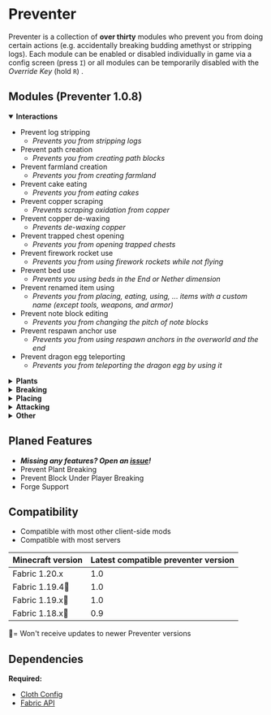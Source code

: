 # Preventer

Preventer is a collection of **over thirty** modules who prevent you from doing certain actions (e.g. accidentally breaking budding amethyst or stripping logs). 
Each module can be enabled or disabled individually in game via a config screen (press `I`) or all modules can be temporarily disabled with the _Override Key_ (hold `R`) .

## Modules (Preventer 1.0.8)
<details open>
<summary><b> Interactions </b></summary>

- Prevent log stripping
  - _Prevents you from stripping logs_
- Prevent path creation
  - _Prevents you from creating path blocks_
- Prevent farmland creation
  - _Prevents you from creating farmland_
- Prevent cake eating
  - _Prevents you from eating cakes_
- Prevent copper scraping
  - _Prevents scraping oxidation from copper_
- Prevent copper de-waxing
  - _Prevents de-waxing copper_
- Prevent trapped chest opening
  - _Prevents you from opening trapped chests_
- Prevent firework rocket use
  - _Prevents you from using firework rockets while not flying_
- Prevent bed use
  - _Prevents you using beds in the End or Nether dimension_
- Prevent renamed item using
  - _Prevents you from placing, eating, using, ... items with a custom name (except tools, weapons, and armor)_
- Prevent note block editing
  - _Prevents you from changing the pitch of note blocks_
- Prevent respawn anchor use
  - _Prevents you from using respawn anchors in the overworld and the end_
- Prevent dragon egg teleporting
  - _Prevents you from teleporting the dragon egg by using it_
</details>

<details>
<summary><b> Plants </b></summary>

- Prevent glow berry harvesting
  - _Prevents you from harvesting Glow Berries_
- Prevent sweet berry harvesting
  - _Prevents you from harvesting Sweet Berries_
- Prevent non-mature crop harvesting
  - _Prevents you from harvesting (breaking) non-mature crops_
- Prevent stem breaking
  - _Prevents you from breaking pumpkin/melon stems_
- Prevent sugar cane breaking
  - _Prevents you from breaking the lowest block of sugar cane/bamboo/cactus_
</details>

<details>
<summary><b> Breaking </b></summary>

- Prevent budding amethyst block breaking
  - _Prevents you from breaking budding amethyst blocks_
- Prevent item frame breaking
  - _Prevents you from breaking item frames (and glowing item frames)_
- Prevent painting breaking
  - _Prevents you from breaking paintings_
- Prevent glass breaking
  - _Prevents you from breaking glass and glass panes_
- Prevent suspicious block breaking
  - _Prevents you from breaking suspicious sand and gravel_
- Prevent ender chest destruction
  - _Prevents you from breaking ender chests without a silk touch pickaxe_
- Prevent spawner breaking
  - _Prevents you from breaking monster spawners_
- Prevent chest breaking
  - _Prevents you from breaking chests with an axe_
</details>

<details>
<summary><b> Placing </b></summary>

- Prevent coral placing
  - _Prevents you from placing corals out of water_
- Prevent water placing
  - _Prevents you from placing water in the nether_
- Prevent lava placing
  - _Prevents you from placing lava_
</details>

<details>
<summary><b> Attacking </b></summary>

- Prevent villager punching
  - _Prevents you from attacking villagers_
- Prevent zombified piglin punching
  - _Prevents you from attacking Zombified Piglins_
- Prevent end crystal hitting
  - _Prevents you from hitting end crystals_
- Prevent golem hitting
  - _Prevents you from attacking iron & snow golems_
- Prevent named mob hitting
  - _Prevents you from attacking mobs with a custom name_
- Prevent tamed animal hitting
  - _Prevents you from attacking animals that have been tamed by a player (e.g. dogs, cats, ...)_
- Prevent rare mob hitting
  - _Prevents you from attacking rare mobs (parrots, axolotls, allays)_
- Prevent horse hitting
  - _Prevents you from attacking horses and similar creatures (Horses (including Skeleton & Zombie Horses), Donkeys, Mules, Llamas, Camels)_
- Prevent neutral mob hitting
  - _Prevents you from neutral mobs (as defined in the minecraft wiki, except Spiders and Endermen)_
</details>

<details>
<summary><b> Other </b></summary>

- Low durability protection
  - _Prevent tools & weapons from breaking due to low durability_
- Prevent tool dropping
  - _Prevents you from dropping tools out of your hotbar_
- Prevent renamed item dropping
  - _Prevents you from dropping items with a custom name_
</details>

## Planed Features
- **_Missing any features? Open an [issue](https://github.com/DasHomi/preventer/issues)!_**
- Prevent Plant Breaking
- Prevent Block Under Player Breaking
- Forge Support

## Compatibility
- Compatible with most other client-side mods
- Compatible with most servers

| Minecraft version | Latest compatible preventer version |
|-------------------|-------------------------------------|
| Fabric 1.20.x     | 1.0                                 |
| Fabric 1.19.4🚩   | 1.0                                 |
| Fabric 1.19.x🚩   | 1.0                                 |
| Fabric 1.18.x🚩   | 0.9                                 |
🚩= Won't receive updates to newer Preventer versions

## Dependencies
**Required:**
- [Cloth Config](https://github.com/shedaniel/cloth-config)
- [Fabric API](https://github.com/FabricMC/fabric)
